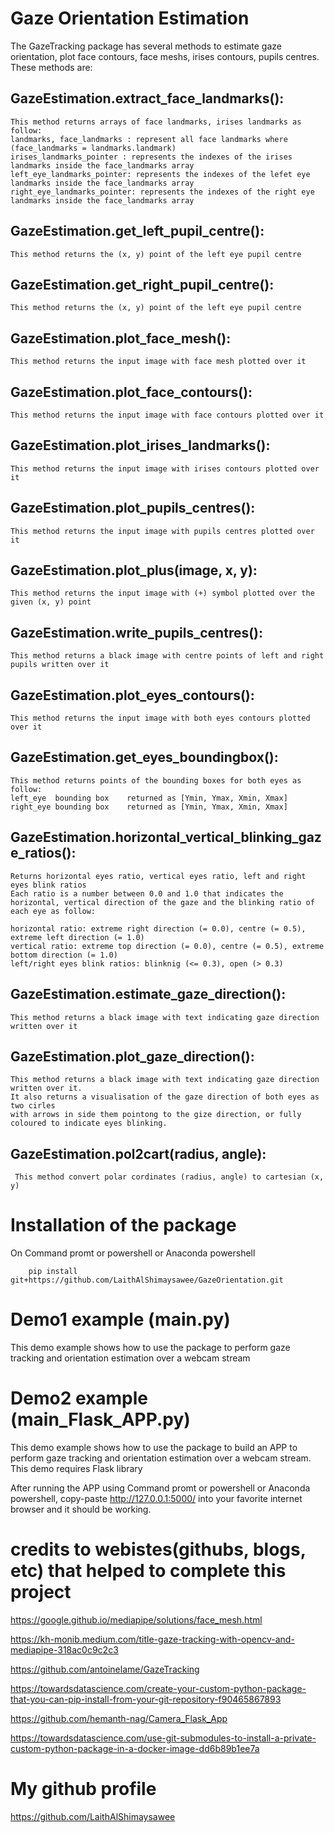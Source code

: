 
#                      Gaze Orientation Estimation

The GazeTracking package has several methods to estimate gaze orientation, 
plot face contours, face meshs, irises contours, pupils centres. These methods are:


## GazeEstimation.extract_face_landmarks(): 
    This method returns arrays of face landmarks, irises landmarks as follow:
    landmarks, face_landmarks : represent all face landmarks where (face_landmarks = landmarks.landmark)
    irises_landmarks_pointer : represents the indexes of the irises landmarks inside the face_landmarks array
    left_eye_landmarks_pointer: represents the indexes of the lefet eye landmarks inside the face_landmarks array
    right_eye_landmarks_pointer: represents the indexes of the right eye landmarks inside the face_landmarks array

##  GazeEstimation.get_left_pupil_centre():
    This method returns the (x, y) point of the left eye pupil centre
      
## GazeEstimation.get_right_pupil_centre(): 
    This method returns the (x, y) point of the left eye pupil centre

## GazeEstimation.plot_face_mesh():    
    This method returns the input image with face mesh plotted over it

## GazeEstimation.plot_face_contours():    
    This method returns the input image with face contours plotted over it

## GazeEstimation.plot_irises_landmarks():    
    This method returns the input image with irises contours plotted over it

## GazeEstimation.plot_pupils_centres():    
    This method returns the input image with pupils centres plotted over it

## GazeEstimation.plot_plus(image, x, y):       
    This method returns the input image with (+) symbol plotted over the given (x, y) point

## GazeEstimation.write_pupils_centres():
    This method returns a black image with centre points of left and right pupils written over it

## GazeEstimation.plot_eyes_contours():    
    This method returns the input image with both eyes contours plotted over it

## GazeEstimation.get_eyes_boundingbox():    
    This method returns points of the bounding boxes for both eyes as follow:
    left_eye  bounding box    returned as [Ymin, Ymax, Xmin, Xmax]
    right_eye bounding box    returned as [Ymin, Ymax, Xmin, Xmax]
 
## GazeEstimation.horizontal_vertical_blinking_gaze_ratios():
    Returns horizontal eyes ratio, vertical eyes ratio, left and right eyes blink ratios
    Each ratio is a number between 0.0 and 1.0 that indicates the
    horizontal, vertical direction of the gaze and the blinking ratio of each eye as follow:

    horizontal ratio: extreme right direction (= 0.0), centre (= 0.5), extreme left direction (= 1.0)
    vertical ratio: extreme top direction (= 0.0), centre (= 0.5), extreme bottom direction (= 1.0)
    left/right eyes blink ratios: blinknig (<= 0.3), open (> 0.3)

## GazeEstimation.estimate_gaze_direction():
    This method returns a black image with text indicating gaze direction written over it

## GazeEstimation.plot_gaze_direction():
    This method returns a black image with text indicating gaze direction written over it.
    It also returns a visualisation of the gaze direction of both eyes as two cirles 
    with arrows in side them pointong to the gize direction, or fully coloured to indicate eyes blinking.

## GazeEstimation.pol2cart(radius, angle):
     This method convert polar cordinates (radius, angle) to cartesian (x, y)
        


#                      Installation of the package

On Command promt or powershell or Anaconda powershell

        pip install git+https://github.com/LaithAlShimaysawee/GazeOrientation.git




#                      Demo1 example (main.py)

This demo example shows how to use the package to perform gaze tracking and orientation estimation over a webcam stream



#                      Demo2 example (main_Flask_APP.py)

This demo example shows how to use the package to build an APP to perform gaze tracking and orientation estimation over a webcam stream. This demo requires Flask library 

After running the APP using Command promt or powershell or Anaconda powershell, copy-paste http://127.0.0.1:5000/ into your favorite internet browser and it should be working.



#       credits to webistes(githubs, blogs, etc) that helped to complete this project


https://google.github.io/mediapipe/solutions/face_mesh.html

https://kh-monib.medium.com/title-gaze-tracking-with-opencv-and-mediapipe-318ac0c9c2c3

https://github.com/antoinelame/GazeTracking

https://towardsdatascience.com/create-your-custom-python-package-that-you-can-pip-install-from-your-git-repository-f90465867893

https://github.com/hemanth-nag/Camera_Flask_App

https://towardsdatascience.com/use-git-submodules-to-install-a-private-custom-python-package-in-a-docker-image-dd6b89b1ee7a



#                      My github profile


https://github.com/LaithAlShimaysawee






